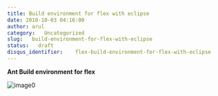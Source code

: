 ```yaml
---
title: Build environment for flex with eclipse
date: 2010-10-03 04:16:00
author: arul
category:   Uncategorized
slug:   build-environment-for-flex-with-eclipse
status:   draft
disqus_identifier:    flex-build-environment-for-flex-with-eclipse
---
```


**Ant Build environment for flex**

![image0](http://4.bp.blogspot.com/_X5tq9y9xv2s/TKhXZ1W7T8I/AAAAAAAAAi4/iIS7uwFDfvQ/s320/ant+flex+eclipse.png)
